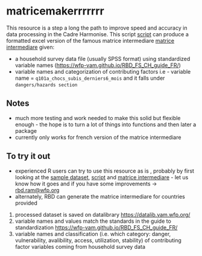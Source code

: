 # matricemakerrrrrrr

This resource is a step a long the path to improve speed and accuracy in data processing in the Cadre Harmonise.  This script
[script](https://github.com/WFP-VAM/matricemaker/blob/main/makematrice.R) can produce a formatted excel version of the famous matrice intermediare [matrice intermediare](https://github.com/WFP-VAM/matricemaker/blob/main/Matrice_intermediaire.xlsx) given:
- a household survey data file (usually SPSS format) using standardized variable names (https://wfp-vam.github.io/RBD_FS_CH_guide_FR/)  
- variable names and categorization of contributing factors i.e - variable name = `q101a_chocs_subis_derniers6_mois` and it falls under `dangers/hazards section`

## Notes

- much more testing and work needed to make this  solid but  flexible enough - the hope is to turn a lot of things into functions and then later a package
- currently only works for french version of the matrice intermediare

## To try it out

- experienced R users can try to use this resource as is , probably by first looking at the [sample dataset](https://github.com/WFP-VAM/matricemaker/blob/main/3_ProcessedData/exampledataFrancais_processed_plus.sav), [script](https://github.com/WFP-VAM/matricemaker/blob/main/makematrice.R) and [matrice intermediare](https://github.com/WFP-VAM/matricemaker/blob/main/Matrice_intermediaire.xlsx) - let us know how it goes and if you have some improvements -> rbd.ram@wfp.org 
- alternately, RBD can generate the matrice intermediare for countries provided
1. processed dataset is saved on datalibrary https://datalib.vam.wfp.org/
2. variable names and values match the standards in the guide to standardization https://wfp-vam.github.io/RBD_FS_CH_guide_FR/
3. variable names and classification (i.e. which category: danger, vulnerability, avalibility, access, utilization, stability) of contributing factor variables coming from household survey data
